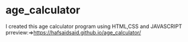 # age_calculator
I created this age calculator program using HTML,CSS and JAVASCRIPT
prreview:=>https://hafsaidsaid.github.io/age_calculator/
